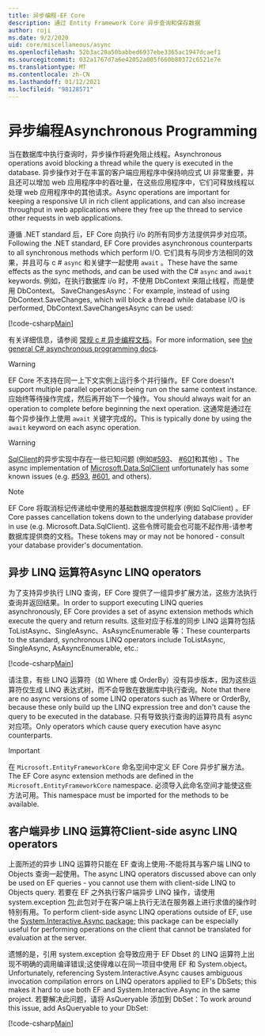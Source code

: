 ```yaml
---
title: 异步编程-EF Core
description: 通过 Entity Framework Core 异步查询和保存数据
author: roji
ms.date: 9/2/2020
uid: core/miscellaneous/async
ms.openlocfilehash: 52b3ac20a50babbed6937ebe3365ac1947dcaef1
ms.sourcegitcommit: 032a1767d7a6e42052a005f660b80372c6521e7e
ms.translationtype: MT
ms.contentlocale: zh-CN
ms.lasthandoff: 01/12/2021
ms.locfileid: "98128571"
---
```

# <a name="asynchronous-programming"></a><span data-ttu-id="b976b-103">异步编程</span><span class="sxs-lookup"><span data-stu-id="b976b-103">Asynchronous Programming</span></span>

<span data-ttu-id="b976b-104">当在数据库中执行查询时，异步操作将避免阻止线程。</span><span class="sxs-lookup"><span data-stu-id="b976b-104">Asynchronous operations avoid blocking a thread while the query is executed in the database.</span></span> <span data-ttu-id="b976b-105">异步操作对于在丰富的客户端应用程序中保持响应式 UI 非常重要，并且还可以增加 web 应用程序中的吞吐量，在这些应用程序中，它们可释放线程以处理 web 应用程序中的其他请求。</span><span class="sxs-lookup"><span data-stu-id="b976b-105">Async operations are important for keeping a responsive UI in rich client applications, and can also increase throughput in web applications where they free up the thread to service other requests in web applications.</span></span>

<span data-ttu-id="b976b-106">遵循 .NET standard 后，EF Core 向执行 i/o 的所有同步方法提供异步对应项。</span><span class="sxs-lookup"><span data-stu-id="b976b-106">Following the .NET standard, EF Core provides asynchronous counterparts to all synchronous methods which perform I/O.</span></span> <span data-ttu-id="b976b-107">它们具有与同步方法相同的效果，并且可与 c # `async` 和关键字一起使用 `await` 。</span><span class="sxs-lookup"><span data-stu-id="b976b-107">These have the same effects as the sync methods, and can be used with the C# `async` and `await` keywords.</span></span> <span data-ttu-id="b976b-108">例如，在执行数据库 i/o 时，不使用 DbContext 来阻止线程，而是使用 DbContext。 SaveChangesAsync：</span><span class="sxs-lookup"><span data-stu-id="b976b-108">For example, instead of using DbContext.SaveChanges, which will block a thread while database I/O is performed, DbContext.SaveChangesAsync can be used:</span></span>

[!code-csharp[Main](../../../samples/core/Miscellaneous/Async/Program.cs#SaveChangesAsync)]

<span data-ttu-id="b976b-109">有关详细信息，请参阅 [常规 c # 异步编程文档](/dotnet/csharp/async)。</span><span class="sxs-lookup"><span data-stu-id="b976b-109">For more information, see [the general C# asynchronous programming docs](/dotnet/csharp/async).</span></span>

> [!WARNING]
> <span data-ttu-id="b976b-110">EF Core 不支持在同一上下文实例上运行多个并行操作。</span><span class="sxs-lookup"><span data-stu-id="b976b-110">EF Core doesn't support multiple parallel operations being run on the same context instance.</span></span> <span data-ttu-id="b976b-111">应始终等待操作完成，然后再开始下一个操作。</span><span class="sxs-lookup"><span data-stu-id="b976b-111">You should always wait for an operation to complete before beginning the next operation.</span></span> <span data-ttu-id="b976b-112">这通常是通过在每个异步操作上使用 `await` 关键字完成的。</span><span class="sxs-lookup"><span data-stu-id="b976b-112">This is typically done by using the `await` keyword on each async operation.</span></span>

> [!WARNING]
> <span data-ttu-id="b976b-113">[SqlClient](https://github.com/dotnet/SqlClient)的异步实现中存在一些已知问题 (例如[#593](https://github.com/dotnet/SqlClient/issues/593)、 [#601](https://github.com/dotnet/SqlClient/issues/601)和其他) 。</span><span class="sxs-lookup"><span data-stu-id="b976b-113">The async implementation of [Microsoft.Data.SqlClient](https://github.com/dotnet/SqlClient) unfortunately has some known issues (e.g. [#593](https://github.com/dotnet/SqlClient/issues/593), [#601](https://github.com/dotnet/SqlClient/issues/601), and others).</span></span>

> [!NOTE]
> <span data-ttu-id="b976b-114">EF Core 将取消标记传递给中使用的基础数据库提供程序 (例如 SqlClient) 。</span><span class="sxs-lookup"><span data-stu-id="b976b-114">EF Core passes cancellation tokens down to the underlying database provider in use (e.g. Microsoft.Data.SqlClient).</span></span> <span data-ttu-id="b976b-115">这些令牌可能会也可能不起作用-请参考数据库提供商的文档。</span><span class="sxs-lookup"><span data-stu-id="b976b-115">These tokens may or may not be honored - consult your database provider's documentation.</span></span>

## <a name="async-linq-operators"></a><span data-ttu-id="b976b-116">异步 LINQ 运算符</span><span class="sxs-lookup"><span data-stu-id="b976b-116">Async LINQ operators</span></span>

<span data-ttu-id="b976b-117">为了支持异步执行 LINQ 查询，EF Core 提供了一组异步扩展方法，这些方法执行查询并返回结果。</span><span class="sxs-lookup"><span data-stu-id="b976b-117">In order to support executing LINQ queries asynchronously, EF Core provides a set of async extension methods which execute the query and return results.</span></span> <span data-ttu-id="b976b-118">这些对应于标准的同步 LINQ 运算符包括 ToListAsync、SingleAsync、AsAsyncEnumerable 等：</span><span class="sxs-lookup"><span data-stu-id="b976b-118">These counterparts to the standard, synchronous LINQ operators include ToListAsync, SingleAsync, AsAsyncEnumerable, etc.:</span></span>

[!code-csharp[Main](../../../samples/core/Miscellaneous/Async/Program.cs#ToListAsync)]

<span data-ttu-id="b976b-119">请注意，有些 LINQ 运算符（如 Where 或 OrderBy）没有异步版本，因为这些运算符仅生成 LINQ 表达式树，而不会导致在数据库中执行查询。</span><span class="sxs-lookup"><span data-stu-id="b976b-119">Note that there are no async versions of some LINQ operators such as Where or OrderBy, because these only build up the LINQ expression tree and don't cause the query to be executed in the database.</span></span> <span data-ttu-id="b976b-120">只有导致执行查询的运算符具有 async 对应项。</span><span class="sxs-lookup"><span data-stu-id="b976b-120">Only operators which cause query execution have async counterparts.</span></span>

> [!IMPORTANT]
> <span data-ttu-id="b976b-121">在 `Microsoft.EntityFrameworkCore` 命名空间中定义 EF Core 异步扩展方法。</span><span class="sxs-lookup"><span data-stu-id="b976b-121">The EF Core async extension methods are defined in the `Microsoft.EntityFrameworkCore` namespace.</span></span> <span data-ttu-id="b976b-122">必须导入此命名空间才能使这些方法可用。</span><span class="sxs-lookup"><span data-stu-id="b976b-122">This namespace must be imported for the methods to be available.</span></span>

## <a name="client-side-async-linq-operators"></a><span data-ttu-id="b976b-123">客户端异步 LINQ 运算符</span><span class="sxs-lookup"><span data-stu-id="b976b-123">Client-side async LINQ operators</span></span>

<span data-ttu-id="b976b-124">上面所述的异步 LINQ 运算符只能在 EF 查询上使用-不能将其与客户端 LINQ to Objects 查询一起使用。</span><span class="sxs-lookup"><span data-stu-id="b976b-124">The async LINQ operators discussed above can only be used on EF queries - you cannot use them with client-side LINQ to Objects query.</span></span> <span data-ttu-id="b976b-125">若要在 EF 之外执行客户端异步 LINQ 操作，请使用 system.exception [包](https://www.nuget.org/packages/System.Interactive.Async);此包对于在客户端上执行无法在服务器上进行求值的操作时特别有用。</span><span class="sxs-lookup"><span data-stu-id="b976b-125">To perform client-side async LINQ operations outside of EF, use the [System.Interactive.Async package](https://www.nuget.org/packages/System.Interactive.Async); this package can be especially useful for performing operations on the client that cannot be translated for evaluation at the server.</span></span>

<span data-ttu-id="b976b-126">遗憾的是，引用 system.exception 会导致应用于 EF Dbset 的 LINQ 运算符上出现不明确的调用编译错误;这使得难以在同一项目中使用 EF 和 System.object。</span><span class="sxs-lookup"><span data-stu-id="b976b-126">Unfortunately, referencing System.Interactive.Async causes ambiguous invocation compilation errors on LINQ operators applied to EF's DbSets; this makes it hard to use both EF and System.Interactive.Async in the same project.</span></span> <span data-ttu-id="b976b-127">若要解决此问题，请将 AsQueryable 添加到 DbSet：</span><span class="sxs-lookup"><span data-stu-id="b976b-127">To work around this issue, add AsQueryable to your DbSet:</span></span>

[!code-csharp[Main](../../../samples/core/Miscellaneous/AsyncWithSystemInteractive/Program.cs#SystemInteractiveAsync)]
